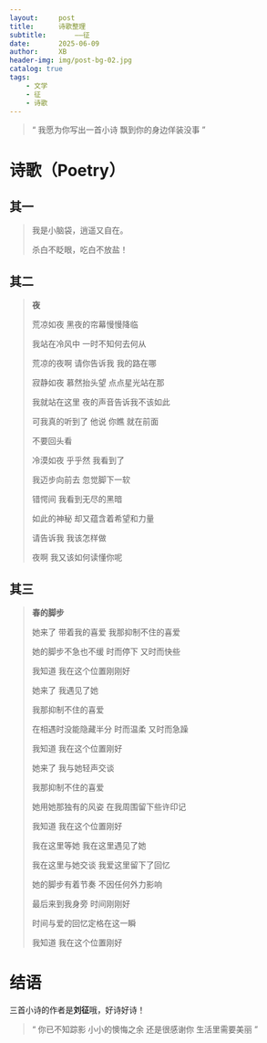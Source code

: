 ```yaml
---
layout:     post
title:      诗歌整理
subtitle:       ——征
date:       2025-06-09
author:     XB
header-img: img/post-bg-02.jpg
catalog: true
tags:
    - 文学
    - 征
    - 诗歌
---
```


> “ 我愿为你写出一首小诗
> 飘到你的身边佯装没事 ”

# 诗歌（Poetry）

## 其一

> 我是小脑袋，逍遥又自在。
> 
> 杀白不眨眼，吃白不放盐！

## 其二

> **夜**<br>
> 
> 荒凉如夜  黑夜的帘幕慢慢降临
> 
> 我站在冷风中  一时不知何去何从
> 
> 荒凉的夜啊  请你告诉我  我的路在哪<br>
>
> 寂静如夜  慕然抬头望  点点星光站在那
> 
> 我就站在这里  夜的声音告诉我不该如此
> 
> 可我真的听到了  他说  你瞧  就在前面
> 
> 不要回头看<br>
>
> 冷漠如夜  乎乎然  我看到了
> 
> 我迈步向前去  忽觉脚下一软
> 
> 错愕间  我看到无尽的黑暗
> 
> 如此的神秘  却又蕴含着希望和力量
> 
> 请告诉我  我该怎样做<br>
> 
> 夜啊  我又该如何读懂你呢

## 其三

> **春的脚步**
> 
> 她来了  带着我的喜爱
> 我那抑制不住的喜爱
> 
> 她的脚步不急也不缓  时而停下  又时而快些
> 
> 我知道  我在这个位置刚刚好
> 
> 
> 她来了  我遇见了她
> 
> 我那抑制不住的喜爱
> 
> 在相遇时没能隐藏半分  时而温柔  又时而急躁
> 
> 我知道  我在这个位置刚好
> 
> 
> 她来了  我与她轻声交谈
> 
> 我那抑制不住的喜爱
> 
> 她用她那独有的风姿  在我周围留下些许印记
> 
> 我知道  我在这个位置刚好
> 
> 
> 我在这里等她  我在这里遇见了她
> 
> 我在这里与她交谈  我爱这里留下了回忆
> 
> 她的脚步有着节奏  不因任何外力影响
> 
> 最后来到我身旁  时间刚刚好
> 
> 时间与爱的回忆定格在这一瞬
> 
> 我知道 我在这个位置刚好

# 结语

三首小诗的作者是**刘征**哦，好诗好诗！

> “ 你已不知踪影 小小的懊悔之余
> 还是很感谢你 生活里需要美丽 ”
